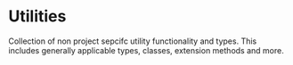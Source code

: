 # Utilities

Collection of non project sepcifc utility functionality and types. This includes generally applicable types, classes, extension methods and more.
